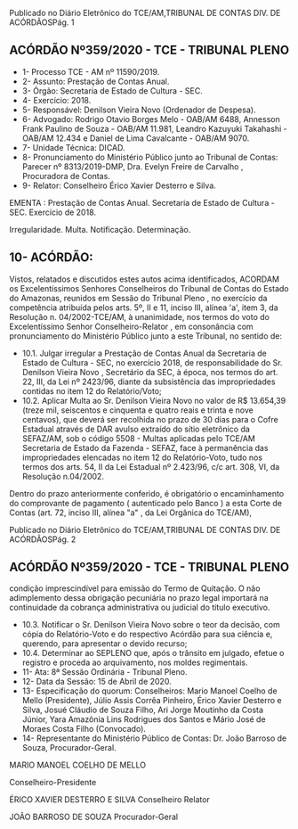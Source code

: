 Publicado  no  Diário  Eletrônico do TCE/AM,TRIBUNAL DE CONTAS DIV. DE ACÓRDÃOSPág. 1

## ACÓRDÃO Nº359/2020 - TCE - TRIBUNAL PLENO

- 1- Processo TCE - AM nº 11590/2019.
- 2- Assunto: Prestação de Contas Anual.
- 3- Órgão: Secretaria de Estado de Cultura - SEC.
- 4- Exercício: 2018.
- 5- Responsável: Denilson Vieira Novo (Ordenador de Despesa).
- 6- Advogado: Rodrigo Otavio Borges Melo - OAB/AM 6488, Annesson Frank Paulino de Souza - OAB/AM 11.981, Leandro Kazuyuki Takahashi - OAB/AM 12.434 e Daniel de Lima Cavalcante - OAB/AM 9070.
- 7- Unidade Técnica: DICAD.
- 8- Pronunciamento  do  Ministério  Público  junto  ao  Tribunal  de  Contas: Parecer  nº 8313/2019-DMP, Dra. Evelyn Freire de Carvalho , Procuradora de Contas.
- 9- Relator: Conselheiro Érico Xavier Desterro e Silva.

EMENTA :  Prestação  de  Contas  Anual.  Secretaria de Estado de Cultura - SEC. Exercício de 2018.

Irregularidade. Multa. Notificação. Determinação.

## 10-  ACÓRDÃO:

Vistos, relatados e discutidos estes autos acima identificados, ACORDAM os Excelentíssimos Senhores Conselheiros do Tribunal de Contas do Estado do Amazonas, reunidos em Sessão do Tribunal Pleno , no exercício da competência atribuída pelos arts. 5º, II e 11, inciso III, alínea 'a', item 3, da Resolução n. 04/2002-TCE/AM, à unanimidade, nos termos do voto do Excelentíssimo Senhor Conselheiro-Relator , em consonância com pronunciamento do Ministério Público junto a este Tribunal, no sentido de:

- 10.1. Julgar irregular a Prestação de Contas Anual da Secretaria de Estado de Cultura  -  SEC,  no  exercício  2018,  de  responsabilidade  do Sr.  Denilson Vieira Novo , Secretário da SEC, à época, nos termos do art. 22, III, da Lei  nº  2423/96,  diante  da  subsistência  das  impropriedades  contidas  no item 12 do Relatório/Voto;
- 10.2. Aplicar Multa ao Sr. Denilson Vieira Novo no valor de R$ 13.654,39 (treze mil, seiscentos e cinquenta e quatro reais e trinta e nove centavos), que  deverá  ser  recolhida no prazo de 30 dias para  o  Cofre Estadual através de DAR  avulso extraído do sítio eletrônico da SEFAZ/AM,  sob  o  código  5508  -  Multas  aplicadas  pelo  TCE/AM  Secretaria  de  Estado  da  Fazenda  -  SEFAZ, face  à  permanência  das impropriedades elencadas no item 12 do Relatório-Voto, tudo nos termos dos arts. 54, II da Lei Estadual nº 2.423/96, c/c art. 308, VI, da Resolução n.04/2002.

Dentro do prazo anteriormente conferido, é obrigatório o encaminhamento do comprovante de pagamento ( autenticado pelo Banco ) a esta Corte de Contas  (art.  72,  inciso  III,  alínea  "a"  ,  da  Lei  Orgânica  do  TCE/AM),

Publicado  no  Diário  Eletrônico do TCE/AM,TRIBUNAL DE CONTAS DIV. DE ACÓRDÃOSPág. 2

## ACÓRDÃO Nº359/2020 - TCE - TRIBUNAL PLENO

condição  imprescindível  para  emissão  do  Termo  de  Quitação.  O  não adimplemento  dessa  obrigação  pecuniária  no  prazo  legal  importará  na continuidade da cobrança administrativa ou judicial do título executivo.

- 10.3. Notificar o Sr. Denilson Vieira Novo sobre o teor da decisão, com cópia do Relatório-Voto e do respectivo Acórdão para sua ciência e, querendo, para apresentar o devido recurso;
- 10.4. Determinar ao SEPLENO que,  após  o  trânsito  em  julgado,  efetue  o registro e proceda ao arquivamento, nos moldes regimentais.
- 11-  Ata: 8ª Sessão Ordinária - Tribunal Pleno.
- 12-  Data da Sessão: 15 de Abril de 2020.
- 13-  Especificação do quorum: Conselheiros: Mario Manoel Coelho de Mello (Presidente), Júlio Assis Corrêa Pinheiro, Érico Xavier Desterro e Silva, Josué Cláudio de Souza Filho, Ari Jorge Moutinho da Costa Júnior, Yara Amazônia Lins Rodrigues dos Santos e Mário José de Moraes Costa Filho (Convocado).
- 14-  Representante  do  Ministério  Público  de  Contas: Dr. João  Barroso  de  Souza, Procurador-Geral.

MARIO MANOEL COELHO DE MELLO

Conselheiro-Presidente

ÉRICO XAVIER DESTERRO E SILVA Conselheiro Relator

JOÃO BARROSO DE SOUZA Procurador-Geral